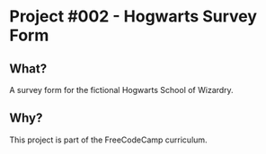 # Project #002 - Hogwarts Survey Form

## What? 
A survey form for the fictional Hogwarts School of Wizardry.

## Why?
This project is part of the FreeCodeCamp curriculum.
